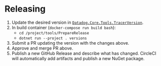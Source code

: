 # Releasing

<!-- TODO update this section when working on generating the deliverables story -->

1. Update the desired version in [`Datadog.Core.Tools.TracerVersion`](../tools/Datadog.Core.Tools/TracerVersion.cs).
2. In build container (`docker-compose run build bash`):
    * `cd /project/tools/PrepareRelease`
    * `dotnet run --project . versions`
3. Submit a PR updating the version with the changes above.
4. Approve and merge PR above.
5. Publish a new GitHub Release and describe what has changed. CircleCI will automatically add artifacts and publish a new NuGet package.

